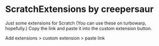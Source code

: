 # ScratchExtensions by creepersaur
Just some extensions for Scratch (You can use these on turbowarp, hopefully.)
Copy the link and paste it into the custom extension button.

Add extensions > custom extension > paste link
